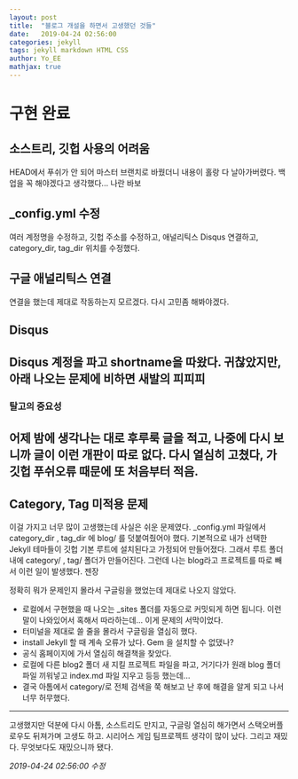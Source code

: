 ```yaml
---
layout: post
title:  "블로그 개설을 하면서 고생했던 것들"
date:   2019-04-24 02:56:00
categories: jekyll
tags: jekyll markdown HTML CSS
author: Yo_EE
mathjax: true
---
```

# 구현 완료
## 소스트리, 깃헙 사용의 어려움
HEAD에서 푸쉬가 안 되어 마스터 브랜치로 바꿨더니 내용이 홀랑 다 날아가버렸다. 백업을 꼭 해야겠다고 생각했다... 나란 바보

## _config.yml 수정
여러 계정명을 수정하고, 깃헙 주소를 수정하고, 애널리틱스 Disqus 연결하고, category_dir, tag_dir 위치를 수정했다.

## 구글 애널리틱스 연결
연결을 했는데 제대로 작동하는지 모르겠다. 다시 고민좀 해봐야겠다.

## Disqus
Disqus 계정을 파고 shortname을 따왔다.
귀찮았지만, 아래 나오는 문제에 비하면 새발의 피피피
---
### 탈고의 중요성
어제 밤에 생각나는 대로 후루룩 글을 적고, 나중에 다시 보니까 글이 이런 개판이 따로 없다. 다시 열심히 고쳤다, 가 깃헙 푸쉬오류 때문에 또 처음부터 적음.
---
## Category, Tag 미적용 문제
이걸 가지고 너무 많이 고생했는데 사실은 쉬운 문제였다.
_config.yml 파일에서 category_dir , tag_dir 에 blog/ 를 덧붙여줬어야 했다.
기본적으로 내가 선택한 Jekyll 테마들이 깃헙 기본 루트에 설치된다고 가정되어 만들어졌다. 그래서 루트 폴더 내에 category/ , tag/ 폴더가 만들어진다. 그런데 나는 blog라고 프로젝트를 따로 빼서 이런 일이 발생했다. 젠장

정확히 뭐가 문제인지 몰라서 구글링을 했었는데 제대로 나오지 않았다.
- 로컬에서 구현했을 때 나오는 _sites 폴더를 자동으로 커밋되게 하면 됩니다. 이런 말이 나와있어서 혹해서 따라하는데… 이게 문제의 서막이었다.
- 터미널을 제대로 쓸 줄을 몰라서 구글링을 열심히 했다.
- install Jekyll 할 때 계속 오류가 났다. Gem 을 설치할 수 없댔나?
- 공식 홈페이지에 가서 열심히 해결책을 찾았다.
- 로컬에 다른 blog2 폴더 새 지킬 프로젝트 파일을 파고, 거기다가 원래 blog 폴더 파일 끼워넣고 index.md 파일 지우고 등등 했는데...
- 결국 아톰에서 category/로 전체 검색을 쭉 해보고 난 후에 해결을 알게 되고 나서 너무 허무했다.
---
고생했지만 덕분에 다시 아톰, 소스트리도 만지고, 구글링 열심히 해가면서 스택오버플로우도 뒤져가며 고생도 하고. 시리어스 게임 팀프로젝트 생각이 많이 났다.
그리고 재밌다.
무엇보다도 재밌으니까 됐다.

*2019-04-24 02:56:00 수정*
